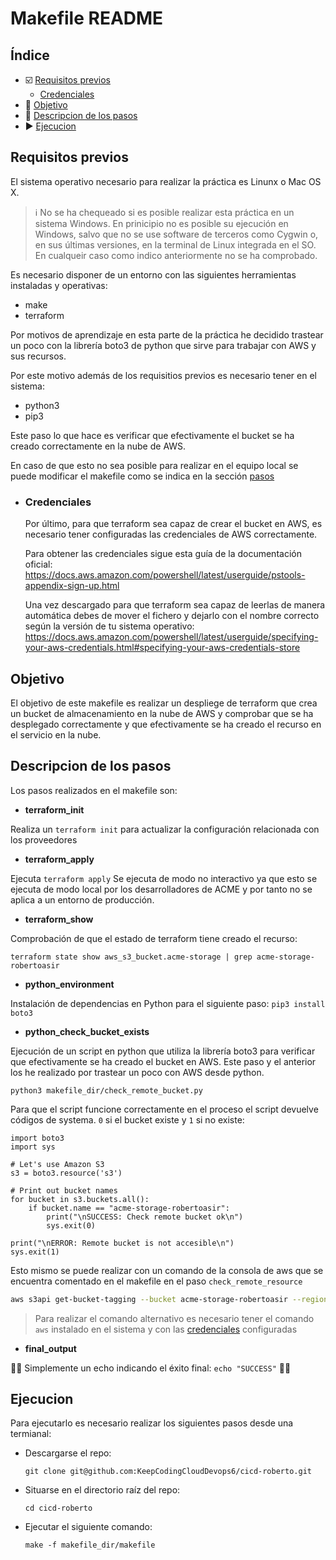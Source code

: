 # Makefile README 

## Índice

- :ballot_box_with_check: [Requisitos previos](#requisitos-previos)
  - [Credenciales](#credenciales)
- :dart: [Objetivo](#objetivo)
- :paw_prints: [Descripcion de los pasos](#descripcion-de-los-pasos)
- :arrow_forward: [Ejecucion](#ejecucion)

## Requisitos previos

El sistema operativo necesario para realizar la práctica es Linunx o Mac OS X.

> :information_source: No se ha chequeado si es posible realizar esta práctica en un sistema Windows. En prinicipio no es posible su ejecución en Windows, salvo que no se use software de terceros como Cygwin o, en sus últimas versiones, en la terminal de Linux integrada en el SO. En cualqueir caso como indico anteriormente no se ha comprobado.


Es necesario disponer de un entorno con las siguientes herramientas instaladas y operativas:
- make
- terraform

Por motivos de aprendizaje en esta parte de la práctica he decidido trastear un poco con la librería boto3 de python que sirve para trabajar con AWS y sus recursos.

Por este motivo además de los requisitios previos es necesario tener en el sistema:
- python3
- pip3

Este paso lo que hace es verificar que efectivamente el bucket se ha creado correctamente en la nube de AWS.

En caso de que esto no sea posible para realizar en el equipo local se puede modificar el makefile como se indica en la sección [pasos](#pasos)

- ### Credenciales
  Por último, para que terraform sea capaz de crear el bucket en AWS, es necesario tener configuradas las credenciales de AWS correctamente.

  Para obtener las credenciales sigue esta guía de la documentación oficial:
https://docs.aws.amazon.com/powershell/latest/userguide/pstools-appendix-sign-up.html

  Una vez descargado para que terraform sea capaz de leerlas de manera automática debes de mover el fichero y dejarlo con el nombre correcto según la versión de tu sistema operativo:
  https://docs.aws.amazon.com/powershell/latest/userguide/specifying-your-aws-credentials.html#specifying-your-aws-credentials-store


## Objetivo

El objetivo de este makefile es realizar un despliege de terraform que crea un bucket de almacenamiento en la nube de AWS y comprobar que se ha desplegado correctamente y que efectivamente se ha creado el recurso en el servicio en la nube.

## Descripcion de los pasos

Los pasos realizados en el makefile son:
- **terraform_init**

Realiza un `terraform init` para actualizar la configuración relacionada con los proveedores

- **terraform_apply**

Ejecuta `terraform apply` 
Se ejecuta de modo no interactivo ya que esto se ejecuta de modo local por los desarrolladores de ACME y por tanto no se aplica a un entorno de producción.

- **terraform_show**

Comprobación de que el estado de terraform tiene creado el recurso: 

`terraform state show aws_s3_bucket.acme-storage | grep acme-storage-robertoasir`

- **python_environment**

Instalación de dependencias en Python para el siguiente paso:
`pip3 install boto3`

- **python_check_bucket_exists** 

Ejecución de un script en python que utiliza la librería boto3 para verificar que efectivamente se ha creado el bucket en AWS.
Este paso y el anterior los he realizado por trastear un poco con AWS desde python. 

`python3 makefile_dir/check_remote_bucket.py`

Para que el script funcione correctamente en el proceso el script devuelve códigos de systema. `0` si el bucket existe y `1` si no existe:
```
import boto3
import sys

# Let's use Amazon S3
s3 = boto3.resource('s3')

# Print out bucket names
for bucket in s3.buckets.all():
    if bucket.name == "acme-storage-robertoasir":
        print("\nSUCCESS: Check remote bucket ok\n")
        sys.exit(0)

print("\nERROR: Remote bucket is not accesible\n")
sys.exit(1)
```


Esto mismo se puede realizar con un comando de la consola de aws que se encuentra comentado en el makefile en el paso `check_remote_resource`
```bash
aws s3api get-bucket-tagging --bucket acme-storage-robertoasir --region eu-west-1 --output json | grep "My CICD bucket"
```

> Para realizar el comando alternativo es necesario tener el comando `aws` instalado en el sistema y con las [credenciales](#credenciales) configuradas

- **final_output**

:checkered_flag::checkered_flag: Simplemente un echo indicando el éxito final: `echo "SUCCESS"` :checkered_flag::checkered_flag:


## Ejecucion

Para ejecutarlo es necesario realizar los siguientes pasos desde una termianal:

- Descargarse el repo:

	`git clone git@github.com:KeepCodingCloudDevops6/cicd-roberto.git`

- Situarse en el directorio raíz del repo:

	`cd cicd-roberto`

- Ejecutar el siguiente comando:

	`make -f makefile_dir/makefile`
